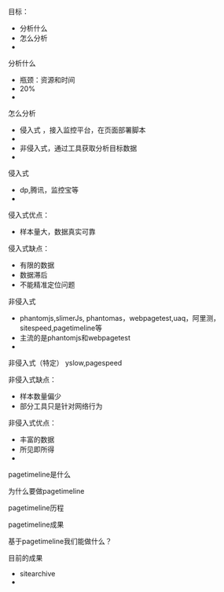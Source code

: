 目标：

* 分析什么
* 怎么分析
* 


分析什么

* 瓶颈：资源和时间
* 20%
* 


怎么分析

* 侵入式 ，接入监控平台，在页面部署脚本
* 
* 非侵入式，通过工具获取分析目标数据
* 

侵入式

* dp,腾讯，监控宝等
* 
侵入式优点：
* 样本量大，数据真实可靠

侵入式缺点：

* 有限的数据
* 数据滞后
* 不能精准定位问题

非侵入式
* phantomjs,slimerJs, phantomas，webpagetest,uaq，阿里测，sitespeed,pagetimeline等
* 主流的是phantomjs和webpagetest
* 
非侵入式（特定）
yslow,pagespeed

非侵入式缺点：

* 样本数量偏少
* 部分工具只是针对网络行为

非侵入式优点：

* 丰富的数据
* 所见即所得
* 

pagetimeline是什么


为什么要做pagetimeline

pagetimeline历程

pagetimeline成果

基于pagetimeline我们能做什么？


目前的成果
* sitearchive
* 


